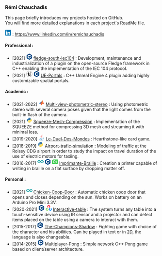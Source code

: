### Rémi Chauchadis 

This page briefly introduces my projects hosted on GitHub.\
You will find more detailed explanations in each project's ReadMe file.

<img src="https://raw.githubusercontent.com/devicons/devicon/master/icons/linkedin/linkedin-original.svg" alt="LinkedIn" height=20> : https://www.linkedin.com/in/remichauchadis 

#### Professional :
- [2021] <img src="https://raw.githubusercontent.com/devicons/devicon/master/icons/cplusplus/cplusplus-plain.svg" alt="C++" height=20> [fledge-south-iec104](https://github.com/fledge-iot/fledge-south-iec104) : Development, maintenance and industrialization of a plugin on the open-source Fledge framework in C++ enabling the implementation of the IEC 104 protocol.
- [2021] <img src="https://raw.githubusercontent.com/devicons/devicon/master/icons/unrealengine/unrealengine-original.svg" alt="UnrealEngine" height=20> <img src="https://raw.githubusercontent.com/devicons/devicon/master/icons/cplusplus/cplusplus-plain.svg" alt="C++" height=20> [UE-Portals](https://github.com/rchaucha/UE-Portals) : C++ Unreal Engine 4 plugin adding highly customizable spatial portals.

#### Academic :
- [2021-2022] <img src="https://raw.githubusercontent.com/devicons/devicon/master/icons/matlab/matlab-original.svg" alt="MATLAB" height=20> [Multi-view-photometric-stereo](https://github.com/rchaucha/Multi-view-photometric-stereo) : Using photometric stereo with several camera poses given that the light comes from the built-in flash of the camera.
- [2021] <img src="https://raw.githubusercontent.com/devicons/devicon/master/icons/python/python-original.svg" alt="Python" height=20> [Squeeze-Mesh-Compression](https://github.com/rchaucha/Squeeze-Mesh-Compression) : Implementation of the SQUEEZE method for compressing 3D mesh and streaming it with minimal loss.
- [2019-2020] <img src="https://raw.githubusercontent.com/devicons/devicon/master/icons/java/java-original.svg" alt="Java" height=20> [Le-Duel-Des-Mondes](https://github.com/rchaucha/Le-Duel-Des-Mondes) : Hearthstone-like card game. 
- [2018-2019] <img src="https://raw.githubusercontent.com/devicons/devicon/master/icons/python/python-original.svg" alt="Python" height=20> [Airport-trafic-simulation](https://github.com/rchaucha/Airport-trafic-simulation) : Modeling of traffic at the Roissy CDG airport in order to study the impact on travel duration of the use of electric motors for taxiing.
- [2016-2017] <img src="https://raw.githubusercontent.com/devicons/devicon/master/icons/arduino/arduino-original.svg" alt="Arduino" height=20> <img src="https://raw.githubusercontent.com/devicons/devicon/master/icons/cplusplus/cplusplus-plain.svg" alt="C++" height=20> <img src="https://raw.githubusercontent.com/devicons/devicon/master/icons/qt/qt-original.svg" alt="Qt" height=20> [Imprimante-Braille](https://github.com/rchaucha/Imprimante-Braille) : Creation a printer capable of writing in braille on a flat surface by dropping matter off.

#### Personal :
- [2021] <img src="https://raw.githubusercontent.com/devicons/devicon/master/icons/arduino/arduino-original.svg" alt="Arduino" height=20> [Chicken-Coop-Door](https://github.com/rchaucha/Chicken-Coop-Door) : Automatic chicken coop door that opens and closes depending on the sun. Works on battery on an Arduino Pro Mini 3.3V.
- [2020-2021] <img src="https://raw.githubusercontent.com/devicons/devicon/master/icons/cplusplus/cplusplus-plain.svg" alt="C++" height=20> <img src="https://raw.githubusercontent.com/devicons/devicon/master/icons/opencv/opencv-original.svg" alt="OpenCV" height=20> [Interactive-table](https://github.com/rchaucha/Interactive-table) : The system turns any table into a touch-sensitive device using IR sensor and a projector and can detect items placed on the table using a camera to interact with them.
- [2015-2017] <img src="https://raw.githubusercontent.com/devicons/devicon/master/icons/cplusplus/cplusplus-plain.svg" alt="C++" height=20> [The-Champions-Shadow](https://github.com/rchaucha/The-Champions-Shadow) : Fighting game with choice of the character and his abilities. Can be played in text or in 2D, the language is also changeable.
- [2014-2015] <img src="https://raw.githubusercontent.com/devicons/devicon/master/icons/cplusplus/cplusplus-plain.svg" alt="C++" height=20> [Multiplayer-Pong](https://github.com/rchaucha/Multiplayer-Pong) : Simple network C++ Pong game based on client/server architecture.

